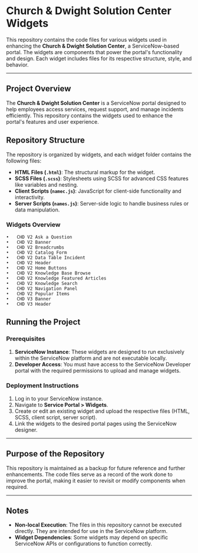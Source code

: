 # Church & Dwight Solution Center Widgets

This repository contains the code files for various widgets used in enhancing the **Church & Dwight Solution Center**, a ServiceNow-based portal. The widgets are components that power the portal's functionality and design. Each widget includes files for its respective structure, style, and behavior.

---

## Project Overview

The **Church & Dwight Solution Center** is a ServiceNow portal designed to help employees access services, request support, and manage incidents efficiently. This repository contains the widgets used to enhance the portal's features and user experience.


## Repository Structure

The repository is organized by widgets, and each widget folder contains the following files:
- **HTML Files (`.html`)**: The structural markup for the widget.
- **SCSS Files (`.scss`)**: Stylesheets using SCSS for advanced CSS features like variables and nesting.
- **Client Scripts (`namec.js`)**: JavaScript for client-side functionality and interactivity.
- **Server Scripts (`names.js`)**: Server-side logic to handle business rules or data manipulation.

### Widgets Overview
	•	CHD V2 Ask a Question
	•	CHD V2 Banner
	•	CHD V2 Breadcrumbs
	•	CHD V2 Catalog Form
	•	CHD V2 Data Table Incident
	•	CHD V2 Header
	•	CHD V2 Home Buttons
	•	CHD V2 Knowledge Base Browse
	•	CHD V2 Knowledge Featured Articles
	•	CHD V2 Knowledge Search
	•	CHD V2 Navigation Panel
	•	CHD V2 Popular Items
	•	CHD V3 Banner
	•	CHD V3 Header

## Running the Project

### Prerequisites
1. **ServiceNow Instance**: These widgets are designed to run exclusively within the ServiceNow platform and are not executable locally.
2. **Developer Access**: You must have access to the ServiceNow Developer portal with the required permissions to upload and manage widgets.

### Deployment Instructions
1. Log in to your ServiceNow instance.
2. Navigate to **Service Portal > Widgets**.
3. Create or edit an existing widget and upload the respective files (HTML, SCSS, client script, server script).
4. Link the widgets to the desired portal pages using the ServiceNow designer.

---

## Purpose of the Repository

This repository is maintained as a backup for future reference and further enhancements. The code files serve as a record of the work done to improve the portal, making it easier to revisit or modify components when required.

---

## Notes
- **Non-local Execution**: The files in this repository cannot be executed directly. They are intended for use in the ServiceNow platform.
- **Widget Dependencies**: Some widgets may depend on specific ServiceNow APIs or configurations to function correctly.





